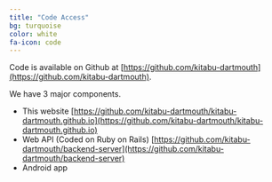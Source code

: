 ```yaml
---
title: "Code Access"
bg: turquoise
color: white
fa-icon: code
---
```


Code is available on Github at [https://github.com/kitabu-dartmouth](https://github.com/kitabu-dartmouth).

We have 3 major components.

- This website [https://github.com/kitabu-dartmouth/kitabu-dartmouth.github.io](https://github.com/kitabu-dartmouth/kitabu-dartmouth.github.io)
- Web API (Coded on Ruby on Rails) [https://github.com/kitabu-dartmouth/backend-server](https://github.com/kitabu-dartmouth/backend-server)
- Android app